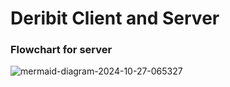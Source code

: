 # Deribit Client and Server

### Flowchart for server

![mermaid-diagram-2024-10-27-065327](https://github.com/user-attachments/assets/e713846d-5d3c-4e1a-a4eb-b6818f15f80d)
